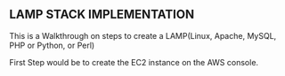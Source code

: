 ## LAMP STACK IMPLEMENTATION

This is a Walkthrough on steps to create a LAMP(Linux, Apache, MySQL, PHP or Python, or Perl)

 First Step would be to create the EC2 instance on the AWS console.
